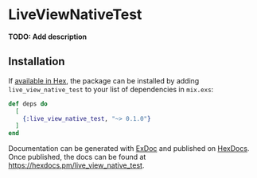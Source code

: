 # LiveViewNativeTest

**TODO: Add description**

## Installation

If [available in Hex](https://hex.pm/docs/publish), the package can be installed
by adding `live_view_native_test` to your list of dependencies in `mix.exs`:

```elixir
def deps do
  [
    {:live_view_native_test, "~> 0.1.0"}
  ]
end
```

Documentation can be generated with [ExDoc](https://github.com/elixir-lang/ex_doc)
and published on [HexDocs](https://hexdocs.pm). Once published, the docs can
be found at <https://hexdocs.pm/live_view_native_test>.


